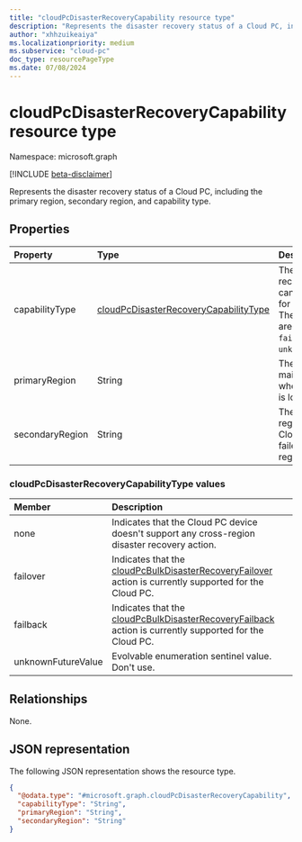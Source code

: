 ```yaml
---
title: "cloudPcDisasterRecoveryCapability resource type"
description: "Represents the disaster recovery status of a Cloud PC, including the primary region, secondary region, and capability type."
author: "xhhzuikeaiya"
ms.localizationpriority: medium
ms.subservice: "cloud-pc"
doc_type: resourcePageType
ms.date: 07/08/2024
---
```


# cloudPcDisasterRecoveryCapability resource type

Namespace: microsoft.graph

[!INCLUDE [beta-disclaimer](../../includes/beta-disclaimer.md)]

Represents the disaster recovery status of a Cloud PC, including the primary region, secondary region, and capability type.

## Properties

|Property|Type|Description|
|:---|:---|:---|
|capabilityType|[cloudPcDisasterRecoveryCapabilityType](#cloudpcdisasterrecoverycapabilitytype-values)|The disaster recovery action that can be performed for the Cloud PC. The possible values are: `none`, `failover`, `failback`, `unknownFutureValue`.|
|primaryRegion|String|The primary and mainly used region where the Cloud PC is located.|
|secondaryRegion|String|The secondary region to which the Cloud PC can be failed over during a regional outage.|

### cloudPcDisasterRecoveryCapabilityType values

| Member             | Description                                                                            |
|:-------------------|:---------------------------------------------------------------------------------------|
| none               | Indicates that the Cloud PC device doesn't support any cross-region disaster recovery action.          |
| failover           | Indicates that the [cloudPcBulkDisasterRecoveryFailover](../resources/cloudpcbulkdisasterrecoveryfailover.md) action is currently supported for the Cloud PC. |
| failback           | Indicates that the [cloudPcBulkDisasterRecoveryFailback](../resources/cloudpcbulkdisasterrecoveryfailback.md) action is currently supported for the Cloud PC. |
| unknownFutureValue | Evolvable enumeration sentinel value. Don't use.                                      |

## Relationships

None.

## JSON representation

The following JSON representation shows the resource type.

<!-- {
  "blockType": "resource",
  "@odata.type": "microsoft.graph.cloudPcDisasterRecoveryCapability"
}
-->
``` json
{
  "@odata.type": "#microsoft.graph.cloudPcDisasterRecoveryCapability",
  "capabilityType": "String",
  "primaryRegion": "String",
  "secondaryRegion": "String"
}
```
